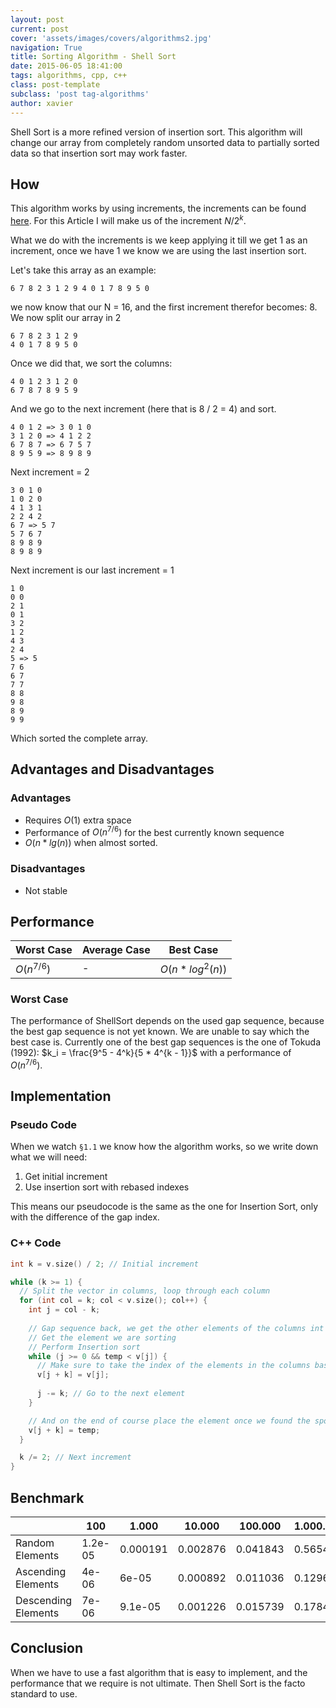 ```yaml
---
layout: post
current: post
cover: 'assets/images/covers/algorithms2.jpg'
navigation: True
title: Sorting Algorithm - Shell Sort
date: 2015-06-05 18:41:00
tags: algorithms, cpp, c++
class: post-template
subclass: 'post tag-algorithms'
author: xavier
---
```


Shell Sort is a more refined version of insertion sort. This algorithm will change our array from completely random unsorted data to partially sorted data so that insertion sort may work faster.

## How

This algorithm works by using increments, the increments can be found [here](http://en.wikipedia.org/wiki/Shellsort). For this Article I will make us of the increment $N/2^k$.

What we do with the increments is we keep applying it till we get 1 as an increment, once we have 1 we know we are using the last insertion sort.

Let's take this array as an example:

```
6 7 8 2 3 1 2 9 4 0 1 7 8 9 5 0
```

we now know that our N = 16, and the first increment therefor becomes: 8. We now split our array in 2

```
6 7 8 2 3 1 2 9
4 0 1 7 8 9 5 0
```

Once we did that, we sort the columns:

```
4 0 1 2 3 1 2 0
6 7 8 7 8 9 5 9
```

And we go to the next increment (here that is 8 / 2 = 4) and sort.

```
4 0 1 2 => 3 0 1 0
3 1 2 0 => 4 1 2 2
6 7 8 7 => 6 7 5 7
8 9 5 9 => 8 9 8 9
```

Next increment = 2

```
3 0 1 0
1 0 2 0
4 1 3 1
2 2 4 2
6 7 => 5 7
5 7 6 7
8 9 8 9
8 9 8 9
```

Next increment is our last increment = 1

```
1 0
0 0
2 1
0 1
3 2
1 2
4 3
2 4
5 => 5
7 6
6 7
7 7
8 8
9 8
8 9
9 9
```

Which sorted the complete array.

## Advantages and Disadvantages

### Advantages

* Requires $O(1)$ extra space
* Performance of $O(n^{7/6})$ for the best currently known sequence
* $O(n * lg(n))$ when almost sorted.

### Disadvantages

* Not stable

## Performance

|Worst Case|Average Case|Best Case|
|-|-|-|
|$O(n^{7/6})$|-|$O(n * log^2(n))$|

### Worst Case

The performance of ShellSort depends on the used gap sequence, because the best gap sequence is not yet known. We are unable to say which the best case is. Currently one of the best gap sequences is the one of Tokuda (1992): $k_i = \frac{9^5 - 4^k}{5 * 4^{k - 1}}$ with a performance of $O(n^{7/6})$.

## Implementation

### Pseudo Code

When we watch `§1.1` we know how the algorithm works, so we write down what we will need:

1. Get initial increment
2. Use insertion sort with rebased indexes

This means our pseudocode is the same as the one for Insertion Sort, only with the difference of the gap index.

### C++ Code

```cpp
int k = v.size() / 2; // Initial increment

while (k >= 1) {
  // Split the vector in columns, loop through each column
  for (int col = k; col < v.size(); col++) { 
    int j = col - k; 
    
    // Gap sequence back, we get the other elements of the columns int temp = v[col]; 
    // Get the element we are sorting 
    // Perform Insertion sort 
    while (j >= 0 && temp < v[j]) {
      // Make sure to take the index of the elements in the columns based on the gap!
      v[j + k] = v[j]; 
      
      j -= k; // Go to the next element
    }

    // And on the end of course place the element once we found the spot
    v[j + k] = temp; 
  }

  k /= 2; // Next increment
}
```

## Benchmark

| | 100 | 1.000 | 10.000 | 100.000 | 1.000.000
|-|-|-|-|-|-|
|Random Elements|1.2e-05|0.000191|0.002876|0.041843|0.565456
|Ascending Elements|4e-06|6e-05|0.000892|0.011036|0.12966
|Descending Elements|7e-06|9.1e-05|0.001226|0.015739|0.178499

## Conclusion

When we have to use a fast algorithm that is easy to implement, and the performance that we require is not ultimate. Then Shell Sort is the facto standard to use.
